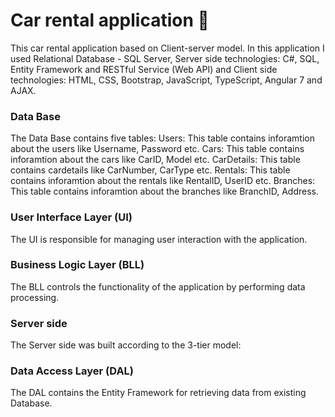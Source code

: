 
# Car rental application 🚗


This car rental application based on Client-server model.
In this application I used Relational Database - SQL Server, Server side technologies: C#, SQL, Entity Framework and RESTful Service (Web API) and Client side technologies: HTML, CSS, Bootstrap, JavaScript, TypeScript, Angular 7 and AJAX.

### Data Base

 The Data Base contains five tables: Users: This table contains inforamtion about the users like Username, Password etc. Cars: This table contains inforamtion about the cars like CarID, Model etc. CarDetails: This table contains cardetails like CarNumber, CarType etc. Rentals: This table contains inforamtion about the rentals like RentalID, UserID etc. Branches: This table contains inforamtion about the branches like BranchID, Address.

### User Interface Layer (UI)
 The UI is responsible for managing user interaction with the application.


### Business Logic Layer (BLL)
 The BLL controls the functionality of the application by performing data processing.

### Server side 
The Server side was built according to the 3-tier model:

### Data Access Layer (DAL)
 The DAL contains the Entity Framework for retrieving data from existing Database.

